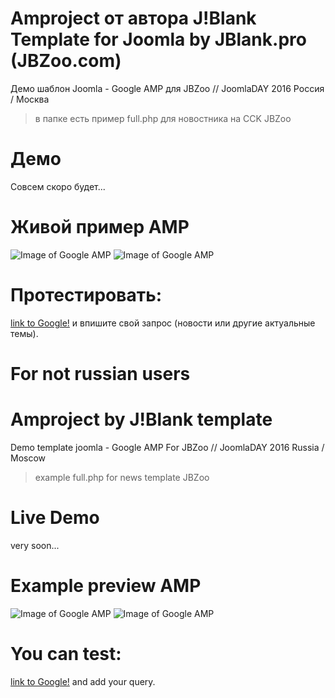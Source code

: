 Amproject от автора J!Blank Template for Joomla by JBlank.pro (JBZoo.com)
======
Демо шаблон Joomla - Google AMP для JBZoo // JoomlaDAY 2016 Россия / Москва
> в папке есть пример full.php для новостника на CCK JBZoo


Демо
======
Совсем скоро будет...

Живой пример AMP
======
![Image of Google AMP](http://img-fotki.yandex.ru/get/59186/77677229.79/0_a5124_910234b6_orig.png)  ![Image of Google AMP](http://img-fotki.yandex.ru/get/109878/77677229.79/0_a5125_351449a9_orig.png)

Протестировать:
======
[link to Google!](https://g.co/ampdemo) и впишите свой запрос (новости или другие актуальные темы).

# For not russian users

Amproject by J!Blank template
======
Demo template joomla - Google AMP For JBZoo // JoomlaDAY 2016 Russia / Moscow
> example full.php for news template JBZoo


Live Demo
======
very soon...

Example preview AMP
======
![Image of Google AMP](http://img-fotki.yandex.ru/get/59186/77677229.79/0_a5124_910234b6_orig.png)  ![Image of Google AMP](http://img-fotki.yandex.ru/get/109878/77677229.79/0_a5125_351449a9_orig.png)

You can test:
======
[link to Google!](https://g.co/ampdemo) and add your query.
